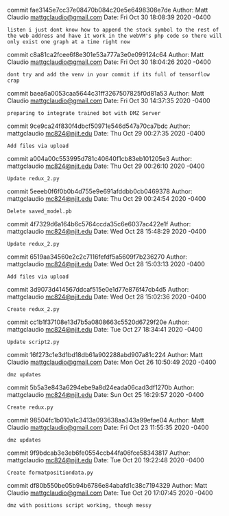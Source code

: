 commit fae3145e7cc37e08470b084c20e5e6498308e7de
Author: Matt Claudio <mattgclaudio@gmail.com>
Date:   Fri Oct 30 18:08:39 2020 -0400

    listen i just dont know how to append the stock symbol to the rest of the web address and have it work in the webVM's php code so there will only exist one graph at a time right now

commit c8a81ca2fcee6f8e301e53a777a3e0e099124c64
Author: Matt Claudio <mattgclaudio@gmail.com>
Date:   Fri Oct 30 18:04:26 2020 -0400

    dont try and add the venv in your commit if its full of tensorflow crap

commit baea6a0053caa5644c31ff3267507825f0d81a53
Author: Matt Claudio <mattgclaudio@gmail.com>
Date:   Fri Oct 30 14:37:35 2020 -0400

    preparing to integrate trained bot with DMZ Server

commit 9ce9ca24f830f4dbcf50971e546d547a70ca7bdc
Author: mattgclaudio <mc824@njit.edu>
Date:   Thu Oct 29 00:27:35 2020 -0400

    Add files via upload

commit a004a00c553995d781c40640f1cb83eb101205e3
Author: mattgclaudio <mc824@njit.edu>
Date:   Thu Oct 29 00:26:10 2020 -0400

    Update redux_2.py

commit 5eeeb0f6f0b0b4d755e9e691afddbb0cb0469378
Author: mattgclaudio <mc824@njit.edu>
Date:   Thu Oct 29 00:24:54 2020 -0400

    Delete saved_model.pb

commit 4f7329d6a164b6c5764ccda35c6e6037ac422e1f
Author: mattgclaudio <mc824@njit.edu>
Date:   Wed Oct 28 15:48:29 2020 -0400

    Update redux_2.py

commit 6519aa34560e2c2c7116fefdf5a5609f7b236270
Author: mattgclaudio <mc824@njit.edu>
Date:   Wed Oct 28 15:03:13 2020 -0400

    Add files via upload

commit 3d9073d414567ddcaf515e0e1d77e876f47cb4d5
Author: mattgclaudio <mc824@njit.edu>
Date:   Wed Oct 28 15:02:36 2020 -0400

    Create redux_2.py

commit cc1b1f37108e13d7b5a0808663c5520d6729f20e
Author: mattgclaudio <mc824@njit.edu>
Date:   Tue Oct 27 18:34:41 2020 -0400

    Update script2.py

commit 16f273c1e3d1bd18db61a902288abd907a81c224
Author: Matt Claudio <mattgclaudio@gmail.com>
Date:   Mon Oct 26 10:50:49 2020 -0400

    dmz updates

commit 5b5a3e843a6294ebe9a8d24eada06cad3df1270b
Author: mattgclaudio <mc824@njit.edu>
Date:   Sun Oct 25 16:29:57 2020 -0400

    Create redux.py

commit 98504fc1b010a1c3413a093638aa343a99efae04
Author: Matt Claudio <mattgclaudio@gmail.com>
Date:   Fri Oct 23 11:55:35 2020 -0400

    dmz updates

commit 9f9bdcab3e3eb6fe0554ccb44fa06fce58343817
Author: mattgclaudio <mc824@njit.edu>
Date:   Tue Oct 20 19:22:48 2020 -0400

    Create formatpositiondata.py

commit df80b550be05b94b6786e84abafd1c38c7194329
Author: Matt Claudio <mattgclaudio@gmail.com>
Date:   Tue Oct 20 17:07:45 2020 -0400

    dmz with positions script working, though messy
